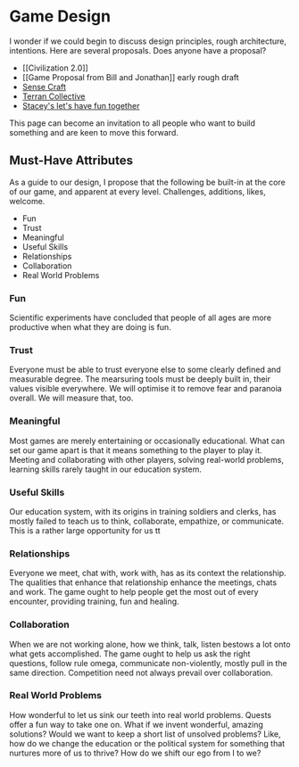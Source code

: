 # Game Design
I wonder if we could begin to discuss design principles, rough architecture, intentions. Here are several proposals. Does anyone have a proposal?

- [[Civilization 2.0]]  
- [[Game Proposal from Bill and Jonathan]] early rough draft
- [Sense Craft](https://sensecraft.garden/)  
- [Terran Collective](http://terran.io)  
- [Stacey's let's have fun together](https://chat.collectivesensecommons.org/agora/channels/sss-project)  

This page can become an invitation to all people who want to build something and are keen to move this forward.

## Must-Have Attributes
As a guide to our design, I propose that the following be built-in at the core of our game, and apparent at every level. Challenges, additions, likes, welcome. 

- Fun
- Trust
- Meaningful
- Useful Skills
- Relationships
- Collaboration
- Real World Problems

### Fun
Scientific experiments have concluded that people of all ages are more productive when what they are doing is fun.

### Trust
Everyone must be able to trust everyone else to some clearly defined and measurable degree. The mearsuring tools must be deeply built in, their values visible everywhere. We will optimise it to remove fear and paranoia overall. We will measure that, too. 

### Meaningful
Most games are merely entertaining or occasionally educational. What can set our game apart is that it means something to the player to play it. Meeting and collaborating with other players, solving real-world problems, learning skills rarely taught in our education system.

### Useful Skills
Our education system, with its origins in training soldiers and clerks, has mostly failed to teach us to think, collaborate, empathize, or communicate. This is a rather large opportunity for us tt

### Relationships
Everyone we meet, chat with, work with, has as its context the relationship. The qualities that enhance that relationship enhance the meetings, chats and work. The game ought to help people get the most out of every encounter, providing training, fun and healing.

### Collaboration
When we are not working alone, how we think, talk, listen bestows a lot onto what gets accomplished. The game ought to help us ask the right questions, follow rule omega, communicate non-violently, mostly pull in the same direction. Competition need not always prevail over collaboration.

### Real World Problems
How wonderful to let us sink our teeth into real world problems. Quests offer a fun way to take one on. What if we invent wonderful, amazing solutions? Would we want to keep a short list of unsolved problems? Like, how do we change the education or the political system for something that nurtures more of us to thrive? How do we shift our ego from I to we?
